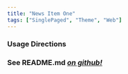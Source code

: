 ```yaml
---
title: "News Item One"
tags: ["SinglePaged", "Theme", "Web"]
---
```


### Usage Directions

### See **README.md** [*on github!*](https://github.com/t413/SinglePaged#usage)


